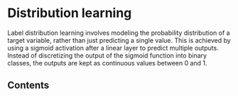 # Distribution learning

Label distribution learning involves modeling the probability distribution of a target variable, rather than just predicting a single value. This is achieved by using a sigmoid activation after a linear layer to predict multiple outputs. Instead of discretizing the output of the sigmoid function into binary classes, the outputs are kept as continuous values between 0 and 1.

## Contents


